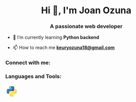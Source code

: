 <h1 align="center">Hi 👋, I'm Joan Ozuna</h1>
<h3 align="center">A passionate web developer</h3>

- 🌱 I’m currently learning **Python backend**

- 📫 How to reach me **keuryozuna18@gmail.com**

<h3 align="left">Connect with me:</h3>
<p align="left">
</p>

<h3 align="left">Languages and Tools:</h3>
<p align="left"> <a href="https://www.python.org" target="_blank" rel="noreferrer"> <img src="https://raw.githubusercontent.com/devicons/devicon/master/icons/python/python-original.svg" alt="python" width="40" height="40"/> </a> </p>

